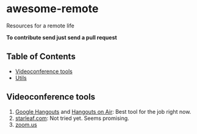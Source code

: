 # awesome-remote

Resources for a remote life

**To contribute send just send a pull request**

## Table of Contents

- [Videoconference tools](#videoconference-tools)
- [Utils](#utils)

## Videoconference tools

  1. [Google Hangouts](https://hangouts.google.com/) and [Hangouts on Air](https://plus.google.com/u/0/hangouts/onair): Best tool for the job right now.
  1. [starleaf.com](http://www.starleaf.com/): Not tried yet. Seems promising.
  1. [zoom.us](http://zoom.us/)
